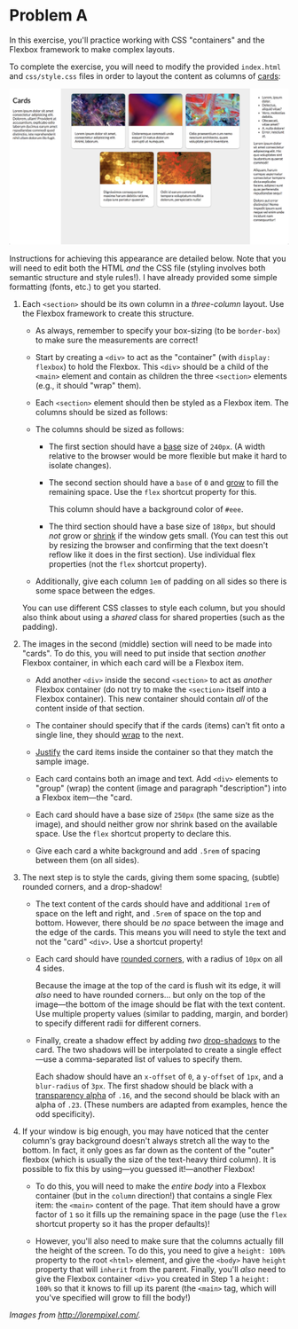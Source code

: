 # Problem A

In this exercise, you'll practice working with CSS "containers" and the Flexbox framework to make complex layouts.

To complete the exercise, you will need to modify the provided `index.html` and `css/style.css` files in order to layout the content as columns of [cards](https://material.io/guidelines/components/cards.html):

![Example of completed exercise](img/sample-1300.png)

Instructions for achieving this appearance are detailed below. Note that you will need to edit both the HTML _and_ the CSS file (styling involves both semantic structure and style rules!). I have already provided some simple formatting (fonts, etc.) to get you started.

1. Each `<section>` should be its own column in a _three-column_ layout. Use the Flexbox framework to create this structure.

    - As always, remember to specify your box-sizing (to be `border-box`) to make sure the measurements are correct!

    - Start by creating a `<div>` to act as the "container" (with `display: flexbox`) to hold the Flexbox. This `<div>` should be a child of the `<main>` element and contain as children the three `<section>` elements (e.g., it should "wrap" them).

    - Each `<section>` element should then be styled as a Flexbox item. The columns should be sized as follows:

    - The columns should be sized as follows:

        - The first section should have a [base](https://css-tricks.com/snippets/css/a-guide-to-flexbox/#article-header-id-12) size of `240px`. (A width relative to the browser would be more flexible but make it hard to isolate changes).
        - The second section should have a `base` of `0` and [grow](https://css-tricks.com/snippets/css/a-guide-to-flexbox/#article-header-id-10) to fill the remaining space. Use the `flex` shortcut property for this. 
        
            This column should have a background color of `#eee`.

        - The third section should have a base size of `180px`, but should _not_ grow or [shrink](https://css-tricks.com/snippets/css/a-guide-to-flexbox/#article-header-id-11) if the window gets small. (You can test this out by resizing the browser and confirming that the text doesn't reflow like it does in the first section). Use individual flex properties (not the `flex` shortcut property).

    - Additionally, give each column `1em` of padding on all sides so there is some space between the edges.

    You can use different CSS classes to style each column, but you should also think about using a _shared_ class for shared properties (such as the padding).

2. The images in the second (middle) section will need to be made into "cards". To do this, you will need to put inside that section _another_ Flexbox container, in which each card will be a Flexbox item.

    - Add another `<div>` inside the second `<section>` to act as _another_ Flexbox container (do not try to make the `<section>` itself into a Flexbox container). This new container should contain _all_ of the content inside of that section.

    - The container should specify that if the cards (items) can't fit onto a single line, they should [wrap](https://css-tricks.com/snippets/css/a-guide-to-flexbox/#article-header-id-4) to the next.

    - [Justify](https://css-tricks.com/snippets/css/a-guide-to-flexbox/#article-header-id-6) the card items inside the container so that they match the sample image.

    - Each card contains both an image and text. Add `<div>` elements to "group" (wrap) the content (image and paragraph "description") into a Flexbox item&mdash;the "card.

    - Each card should have a base size of `250px` (the same size as the image), and should neither grow nor shrink based on the available space. Use the `flex` shortcut property to declare this.

    - Give each card a white background and add `.5rem` of spacing between them (on all sides).

3. The next step is to style the cards, giving them some spacing, (subtle) rounded corners, and a drop-shadow!

    - The text content of the cards should have and additional `1rem` of space on the left and right, and `.5rem` of space on the top and bottom. However, there should be _no_ space between the image and the edge of the cards. This means you will need to style the text and not the "card" `<div>`. Use a shortcut property!

    - Each card should have [rounded corners](https://developer.mozilla.org/en-US/docs/Web/CSS/border-radius), with a radius of `10px` on all 4 sides. 
    
        Because the image at the top of the card is flush wit its edge, it will _also_ need to have rounded corners... but only on the top of the image&mdash;the bottom of the image should be flat with the text content. Use multiple property values (similar to padding, margin, and border) to specify different radii for different corners.

    - Finally, create a shadow effect by adding _two_ [drop-shadows](https://developer.mozilla.org/en-US/docs/Web/CSS/box-shadow?v=b) to the card. The two shadows will be interpolated to create a single effect&mdash;use a comma-separated list of values to specify them.

        Each shadow should have an `x-offset` of `0`, a `y-offset` of `1px`, and a `blur-radius` of `3px`. The first shadow should be black with a <a href="https://developer.mozilla.org/en-US/docs/Web/CSS/color_value#rgb()_and_rgba()">transparency alpha</a> of `.16`, and the second should be black with an alpha of `.23`. (These numbers are adapted from examples, hence the odd specificity).

4. If your window is big enough, you may have noticed that the center column's gray background doesn't always stretch all the way to the bottom. In fact, it only goes as far down as the content of the "outer" flexbox (which is usually the size of the text-heavy third column). It is possible to fix this by using&mdash;you guessed it!&mdash;another Flexbox!

    - To do this, you will need to make the _entire body_ into a Flexbox container (but in the `column` direction!) that contains a single Flex item: the `<main>` content of the page. That item should have a grow factor of `1` so it fills up the remaining space in the page (use the `flex` shortcut property so it has the proper defaults)!

    - However, you'll also need to make sure that the columns actually fill the height of the screen. To do this, you need to give a `height: 100%` property to the root `<html>` element, and give the `<body>` have `height` property that will `inherit` from the parent. Finally, you'll _also_ need to give the Flexbox container `<div>` you created in Step 1 a `height: 100%` so that it knows to fill up its parent (the `<main>` tag, which will you've specified will grow to fill the body!)

_Images from <http://lorempixel.com/>._